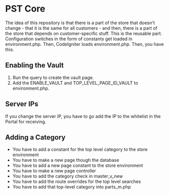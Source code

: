 PST Core
========

The idea of this repository is that there is a part of the store that doesn't change - that it is the same for all customers - and then, there is a part of the store that depends on customer-specific stuff. This is the reusable part. Configuration switches in the form of constants get loaded in environment.php. Then, CodeIgniter loads environment.php. Then, you have this. 

Enabling the Vault
------------------

1. Run the query to create the vault page.
2. Add the ENABLE_VAULT and TOP_LEVEL_PAGE_ID_VAULT to environment.php.

Server IPs
----------

If you change the server IP, you have to go add the IP to the whitelist in the Portal for receiving.

Adding a Category
-----------------

* You have to add a constant for the top level category to the store environment
* You have to make a new page though the database
* You have to add a new page constant to the store environment
* You have to make a new page controller
* You have to add the category check in master_v_new
* You have to add the route overrides for the top level searches
* You have to add that top-level category into parts_m.php
